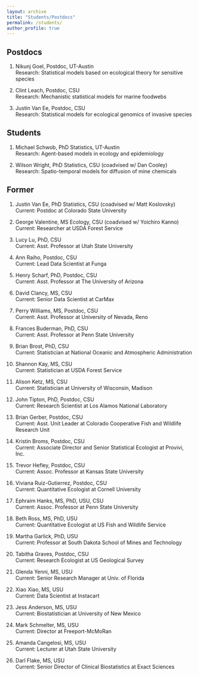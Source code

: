 ```yaml
---
layout: archive
title: "Students/Postdocs"
permalink: /students/
author_profile: true
---
```


Postdocs
------

1. Nikunj Goel, Postdoc, UT-Austin  
Research:  Statistical models based on ecological theory for sensitive species  

1. Clint Leach, Postdoc, CSU  
Research:  Mechanistic statistical models for marine foodwebs

1. Justin Van Ee, Postdoc, CSU  
Research:  Statistical models for ecological genomics of invasive species 

Students
------

1. Michael Schwob, PhD Statistics, UT-Austin   
Research:  Agent-based models in ecology and epidemiology 

1. Wilson Wright, PhD Statistics, CSU (coadvised w/ Dan Cooley)  
Research:  Spatio-temporal models for diffusion of mine chemicals 

Former
------

1. Justin Van Ee, PhD Statistics, CSU (coadvised w/ Matt Koslovsky)  
Current:  Postdoc at Colorado State University 

1. George Valentine, MS Ecology, CSU (coadvised w/ Yoichiro Kanno)  
Current:  Researcher at USDA Forest Service

1. Lucy Lu, PhD, CSU   
Current:  Asst. Professor at Utah State University 

1. Ann Raiho, Postdoc, CSU  
Current:  Lead Data Scientist at Funga 

1. Henry Scharf, PhD, Postdoc, CSU  
Current:  Asst. Professor at The University of Arizona 

1. David Clancy, MS, CSU  
Current:  Senior Data Scientist at CarMax 

1. Perry Williams, MS, Postdoc, CSU  
Current:  Asst. Professor at University of Nevada, Reno

1. Frances Buderman, PhD, CSU  
Current:  Asst. Professor at Penn State University

1. Brian Brost, PhD, CSU  
Current:  Statistician at National Oceanic and Atmospheric Administration 

1. Shannon Kay, MS, CSU  
Current:  Statistician at USDA Forest Service 

1. Alison Ketz, MS, CSU  
Current:  Statistician at University of Wisconsin, Madison 

1. John Tipton, PhD, Postdoc, CSU  
Current:  Research Scientist at Los Alamos National Laboratory 

1. Brian Gerber, Postdoc, CSU  
Current:  Asst. Unit Leader at Colorado Cooperative Fish and Wildlife Research Unit 

1. Kristin Broms, Postdoc, CSU  
Current:  Associate Director and Senior Statistical Ecologist at Provivi, Inc.

1. Trevor Hefley, Postdoc, CSU  
Current:  Assoc. Professor at Kansas State University 

1. Viviana Ruiz-Gutierrez, Postdoc, CSU  
Current:  Quantitative Ecologist at Cornell University 

1. Ephraim Hanks, MS, PhD, USU, CSU  
Current:  Assoc. Professor at Penn State University 

1. Beth Ross, MS, PhD, USU  
Current:  Quantitative Ecologist at US Fish and Wildlife Service 

1. Martha Garlick, PhD, USU  
Current:  Professor at South Dakota School of Mines and Technology 

1. Tabitha Graves, Postdoc, CSU  
Current:  Research Ecologist at US Geological Survey 

1. Glenda Yenni, MS, USU  
Current:  Senior Research Manager at Univ. of Florida 

1. Xiao Xiao, MS, USU  
Current:  Data Scientist at Instacart

1. Jess Anderson, MS, USU  
Current:  Biostatistician at University of New Mexico 

1. Mark Schmelter, MS, USU  
Current:  Director at Freeport-McMoRan 

1. Amanda Cangelosi, MS, USU  
Current:  Lecturer at Utah State University

1. Darl Flake, MS, USU  
Current:  Senior Director of Clinical Biostatistics at Exact Sciences 

